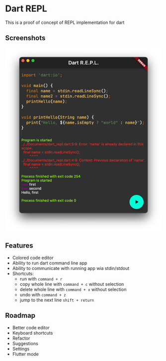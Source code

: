 # Dart REPL

This is a proof of concept of REPL implementation for dart

## Screenshots

![Editor screen](https://github.com/Maksimka101/dart_repl/blob/master/assets/screenshots/mac_os/editor.png?raw=true)

## Features
- Colored code editor 
- Ability to run dart command line app
- Ability to communicate with running app wia stdin/stdout
- Shortcuts:
    - run with `command + r`
    - copy whole line with `command + c` without selection
    - delete whole line with `command + x` without selection
    - undo with `command + z`
    - jump to the next line `shift + return`

## Roadmap
- Better code editor
- Keyboard shortcuts
- Refactor
- Suggestions
- Settings
- Flutter mode


